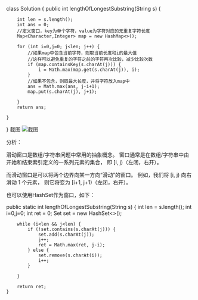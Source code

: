 class Solution {
    public int lengthOfLongestSubstring(String s) {
        
        int len = s.length();
        int ans = 0;
		//定义窗口，key为单个字符，value为字符对应的无重复字符长度
        Map<Character,Integer> map = new HashMap<>();
			
        for (int i=0,j=0; j<len; j++) {
            //如果map中包含当前字符，则取当前长度和i的最大值
			//这样可以避免重复的字符之前的字符再次比较，减少比较次数
			if (map.containsKey(s.charAt(j))) {
                i = Math.max(map.get(s.charAt(j)), i);
            }
			//如果不包含，则取最大长度，并将字符放入map中
            ans = Math.max(ans, j-i+1);
            map.put(s.charAt(j), j+1);

        }
        return ans;
        
    }
}
截图
![截图](https://github.com/yuluoqianmu/EveryDayLeetcode/blob/master/2018-12-18/%E9%82%B5%E8%8C%82%E6%9E%97.png?raw=true)

分析：

滑动窗口是数组/字符串问题中常用的抽象概念。
 窗口通常是在数组/字符串中由开始和结束索引定义的一系列元素的集合，
 即 [i, j)（左闭，右开）。
 
 而滑动窗口是可以将两个边界向某一方向“滑动”的窗口。
 例如，我们将 [i, j) 向右滑动 1 个元素，
 则它将变为 [i+1, j+1)（左闭，右开）。
 
 也可以使用HashSet作为窗口，如下：

public static int lengthOfLongestSubstring(String s) {
        int len = s.length();
        int i=0,j=0;
        int ret = 0;
        Set<Character> set = new HashSet<>();

        while (i<len && j<len) {
            if (!set.contains(s.charAt(j))) {
                set.add(s.charAt(j));
                j++;
                ret = Math.max(ret, j-i);
            } else {
                set.remove(s.charAt(i));
                i++;
            }

        }

        return ret;
    }
